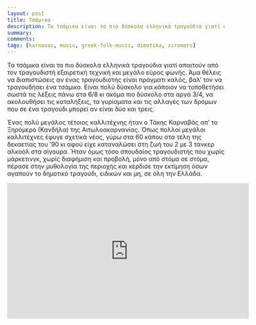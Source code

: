 ```yaml
---
layout: post
title: Τσάμικα
description: Τα τσάμικα είναι τα πιο δύσκολα ελληνικά τραγούδια γιατί απαιτούν από τον τραγουδιστή εξαιρετική τεχνική και μεγάλο εύρος φωνής. Άμα θέλεις να διαπιστώσεις αν ένας τραγουδιστής είναι πράγματι καλός, βαλ’ τον να τραγουδήσει ένα τσάμικο. Ένας πολύ μεγάλος τέτοιος καλλιτέχνης ήταν ο Τάκης Καρναβάς απ’ τo Ξηρόμερο (Κανδήλα) της Αιτωλοακαρνανίας.
summary: 
comments: 
tags: [karnavas, music, greek-folk-music, dimotika, xiromero]
---
```


Τα τσάμικα είναι τα πιο δύσκολα ελληνικά τραγούδια γιατί απαιτούν από τον τραγουδιστή εξαιρετική τεχνική και μεγάλο εύρος φωνής. Άμα θέλεις να διαπιστώσεις αν ένας τραγουδιστής είναι πράγματι καλός, βαλ’ τον να τραγουδήσει ένα τσάμικο. Είναι πολύ δύσκολο για κάποιον να τοποθετήσει σωστά τις λέξεις πάνω στα 6/8 κι ακόμα πιο δύσκολο στα αργά 3/4, να ακολουθήσει τις καταλήξεις, τα γυρίσματα  και τις αλλαγές των δρόμων που σε ένα τραγούδι μπορεί αν είναι δύο και τρεις.

Ένας πολύ μεγάλος τέτοιος καλλιτέχνης ήταν ο Τάκης Καρναβάς απ’ τo Ξηρόμερο (Κανδήλα) της Αιτωλοακαρνανίας. Όπως πολλοί μεγάλοι καλλιτέχνες έφυγε σχετικά νέος, γύρω στα 60 κάπου στα τέλη της δεκαετίας του ’90 κι αφού είχε καταναλώσει στη ζωή του 2 με 3 τάνκερ αλκοόλ στα σίγουρα. Ήταν όμως τόσο σπουδαίος τραγουδιστής που χωρίς μάρκετινγκ, χωρίς διαφήμιση και προβολή, μόνο από στόμα σε στόμα, πέρασε στην μυθολογία της περιοχής και κέρδισε την εκτίμηση όσων αγαπούν το δημοτικό τραγούδι, ειδικών και μη, σε όλη την Ελλάδα.

<div class="youtube-embed-container">
	<iframe width="560" height="315" src="https://www.youtube.com/embed/T0y44RD30pQ" title="YouTube video player" frameborder="0" allow="accelerometer; autoplay; clipboard-write; encrypted-media; gyroscope; picture-in-picture" allowfullscreen></iframe>
</div>